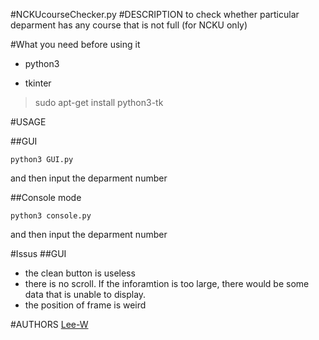 #NCKUcourseChecker.py
#DESCRIPTION
to check whether particular deparment has any course that is not full \(for NCKU only\)

#What you need before using it
- python3

- tkinter
> sudo apt-get install python3-tk

#USAGE

##GUI
```shell
python3 GUI.py
```
and then input the deparment number

##Console mode
```shell
python3 console.py
```
and then input the deparment number



#Issus
##GUI
- the clean button is useless
- there is no scroll. If the inforamtion is too large, there would be some data that is unable to display.
- the position of frame is weird

#AUTHORS
[Lee-W](https://github.com/Lee-W/)
